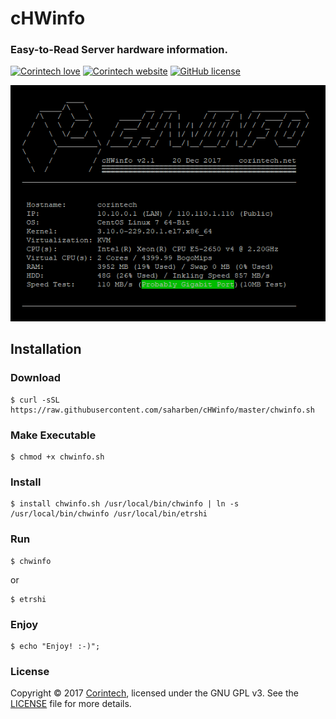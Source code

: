 # cHWinfo
### Easy-to-Read Server hardware information.

[![Corintech love](https://img.shields.io/badge/Made%20With-%E2%99%A5-ff0fa0.svg)](https://www.corintech.net)
[![Corintech website](https://img.shields.io/badge/Website-Corintech-lightgray.svg)](https://www.corintech.net)
[![GitHub license](https://img.shields.io/github/license/saharben/cHWinfo.svg?style=flat-square&label=License)](https://github.com/saharben/cHWinfo/blob/master/LICENSE)

![screenshot](https://raw.githubusercontent.com/saharben/cHWinfo/master/chwinfo.png)

## Installation

### Download
```shell
$ curl -sSL https://raw.githubusercontent.com/saharben/cHWinfo/master/chwinfo.sh
```

### Make Executable
```shell
$ chmod +x chwinfo.sh
```

### Install
```shell
$ install chwinfo.sh /usr/local/bin/chwinfo | ln -s /usr/local/bin/chwinfo /usr/local/bin/etrshi
```

### Run
```shell
$ chwinfo
```
or
```shell
$ etrshi
```

### Enjoy
```shell
$ echo "Enjoy! :-)";
```

### License
Copyright © 2017 <a href="https://www.corintech.net">Corintech</a>, licensed under the GNU GPL v3. See the <a href="https://raw.githubusercontent.com/saharben/cHWinfo/master/LICENSE">LICENSE</a> file for more details.
